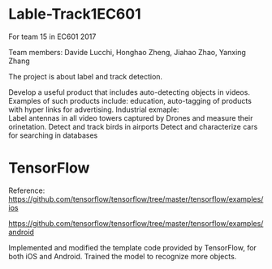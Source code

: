 # Lable-Track1EC601
For team 15  in EC601 2017

Team members: Davide Lucchi, Honghao Zheng, Jiahao Zhao, Yanxing Zhang

The project is about label and track detection.

Develop a useful product that includes auto-detecting objects in videos.  Examples of such products include:  education, auto-tagging of products with hyper links for advertising.
Industrial exmaple:  
Label antennas in all video towers captured by Drones and measure their orinetation.
Detect and track birds in airports
Detect and characterize cars for searching in databases

# TensorFlow
Reference: 
https://github.com/tensorflow/tensorflow/tree/master/tensorflow/examples/ios

https://github.com/tensorflow/tensorflow/tree/master/tensorflow/examples/android

Implemented and modified the template code provided by TensorFlow, for both iOS and Android. Trained the model to recognize more objects.
